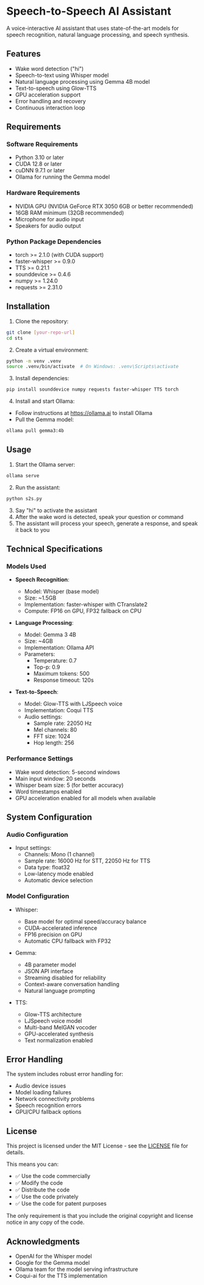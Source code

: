 # Speech-to-Speech AI Assistant

A voice-interactive AI assistant that uses state-of-the-art models for speech recognition, natural language processing, and speech synthesis.

## Features

- Wake word detection ("hi")
- Speech-to-text using Whisper model
- Natural language processing using Gemma 4B model
- Text-to-speech using Glow-TTS
- GPU acceleration support
- Error handling and recovery
- Continuous interaction loop

## Requirements

### Software Requirements
- Python 3.10 or later
- CUDA 12.8 or later
- cuDNN 9.7.1 or later
- Ollama for running the Gemma model

### Hardware Requirements
- NVIDIA GPU (NVIDIA GeForce RTX 3050 6GB or better recommended)
- 16GB RAM minimum (32GB recommended)
- Microphone for audio input
- Speakers for audio output

### Python Package Dependencies
- torch >= 2.1.0 (with CUDA support)
- faster-whisper >= 0.9.0
- TTS >= 0.21.1
- sounddevice >= 0.4.6
- numpy >= 1.24.0
- requests >= 2.31.0

## Installation

1. Clone the repository:
```bash
git clone [your-repo-url]
cd sts
```

2. Create a virtual environment:
```bash
python -m venv .venv
source .venv/bin/activate  # On Windows: .venv\Scripts\activate
```

3. Install dependencies:
```bash
pip install sounddevice numpy requests faster-whisper TTS torch
```

4. Install and start Ollama:
- Follow instructions at https://ollama.ai to install Ollama
- Pull the Gemma model:
```bash
ollama pull gemma3:4b
```

## Usage

1. Start the Ollama server:
```bash
ollama serve
```

2. Run the assistant:
```bash
python s2s.py
```

3. Say "hi" to activate the assistant
4. After the wake word is detected, speak your question or command
5. The assistant will process your speech, generate a response, and speak it back to you

## Technical Specifications

### Models Used
- **Speech Recognition**: 
  - Model: Whisper (base model)
  - Size: ~1.5GB
  - Implementation: faster-whisper with CTranslate2
  - Compute: FP16 on GPU, FP32 fallback on CPU

- **Language Processing**:
  - Model: Gemma 3 4B
  - Size: ~4GB
  - Implementation: Ollama API
  - Parameters: 
    - Temperature: 0.7
    - Top-p: 0.9
    - Maximum tokens: 500
    - Response timeout: 120s

- **Text-to-Speech**:
  - Model: Glow-TTS with LJSpeech voice
  - Implementation: Coqui TTS
  - Audio settings:
    - Sample rate: 22050 Hz
    - Mel channels: 80
    - FFT size: 1024
    - Hop length: 256

### Performance Settings
- Wake word detection: 5-second windows
- Main input window: 20 seconds
- Whisper beam size: 5 (for better accuracy)
- Word timestamps enabled
- GPU acceleration enabled for all models when available

## System Configuration

### Audio Configuration
- Input settings:
  - Channels: Mono (1 channel)
  - Sample rate: 16000 Hz for STT, 22050 Hz for TTS
  - Data type: float32
  - Low-latency mode enabled
  - Automatic device selection

### Model Configuration
- Whisper:
  - Base model for optimal speed/accuracy balance
  - CUDA-accelerated inference
  - FP16 precision on GPU
  - Automatic CPU fallback with FP32

- Gemma:
  - 4B parameter model
  - JSON API interface
  - Streaming disabled for reliability
  - Context-aware conversation handling
  - Natural language prompting

- TTS:
  - Glow-TTS architecture
  - LJSpeech voice model
  - Multi-band MelGAN vocoder
  - GPU-accelerated synthesis
  - Text normalization enabled

## Error Handling

The system includes robust error handling for:
- Audio device issues
- Model loading failures
- Network connectivity problems
- Speech recognition errors
- GPU/CPU fallback options

## License

This project is licensed under the MIT License - see the [LICENSE](LICENSE) file for details.

This means you can:
- ✅ Use the code commercially
- ✅ Modify the code
- ✅ Distribute the code
- ✅ Use the code privately
- ✅ Use the code for patent purposes

The only requirement is that you include the original copyright and license notice in any copy of the code.

## Acknowledgments

- OpenAI for the Whisper model
- Google for the Gemma model
- Ollama team for the model serving infrastructure
- Coqui-ai for the TTS implementation